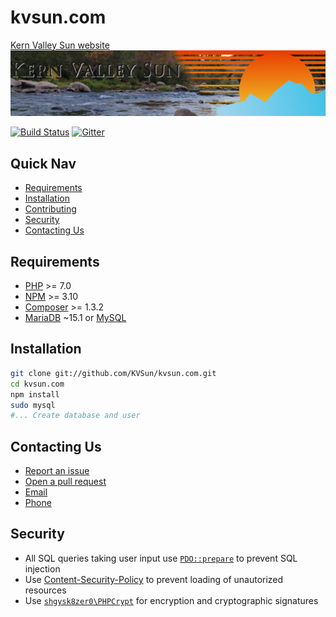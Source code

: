 # kvsun.com
[Kern Valley Sun website](https://kernvalleysun.com)
![screenshot](./screenshot.png)

[![Build Status](https://travis-ci.org/KVSun/kvsun.com.svg?branch=master)](https://travis-ci.org/KVSun/kvsun.com)
[![Gitter](https://badges.gitter.im/KernValleySun/kvsun.com.svg)](https://gitter.im/KernValleySun/kvsun.com?utm_source=badge&utm_medium=badge&utm_campaign=pr-badge&utm_content=badge)

## Quick Nav
-   [Requirements](#requirements)
-   [Installation](#installation)
-   [Contributing](./CONTRIBUTING.md)
-   [Security](#security)
-   [Contacting Us](#contacting-us)

## Requirements
-   [PHP](https://secure.php.net/) >= 7.0
-   [NPM](https://www.npmjs.com/) >= 3.10
-   [Composer](https://getcomposer.org/) >= 1.3.2
-   [MariaDB](https://mariadb.org/) ~15.1 or [MySQL](https://dev.mysql.com/)

## Installation
```sh
git clone git://github.com/KVSun/kvsun.com.git
cd kvsun.com
npm install
sudo mysql
#... Create database and user
```

## Contacting Us
-   [Report an issue](https://github.com/KVSun/kvsun.com/issues)
-   [Open a pull request](https://github.com/KVSun/kvsun.com/pull/new/master)
-   [Email](mailto:czuber@kvsun.com)
-   [Phone](tel:+17603793667,14)

## Security
-   All SQL queries taking user input use [`PDO::prepare`](https://secure.php.net/manual/en/pdo.prepare.php) to prevent SQL injection
-   Use [Content-Security-Policy](https://developer.mozilla.org/en-US/docs/Web/Security/CSP) to prevent loading of unautorized resources
-   Use [`shgysk8zer0\PHPCrypt`](https://github.com/shgysk8zer0/phpcrypt) for encryption and cryptographic signatures
